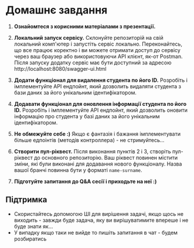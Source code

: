 # Домашнє завдання

1. **Ознайомтеся з корисними матеріалами з презентації.**

2. **Локальний запуск сервісу.** Склонуйте репозиторій на свій локальний комп'ютер і запустіть сервіс локально. Переконайтесь, що все працює коректно і ви можете отримати доступ до сервісу через ваш браузер або використовуючи API клієнт, як-от Postman. Після запуску додатку сервіс має бути доступний за адресою http://localhost:8080/swagger-ui.html

3. **Додати функціонал для видалення студента по його ID.** Розробіть і імплементуйте API ендпойнт, який дозволить видаляти студента з бази даних за його унікальним ідентифікатором.

4. **Додавати функціонал для оновлення інформації студента по його ID.** Розробіть і імплементуйте API ендпойнт, який дозволить оновити інформацію про студента у базі даних за його унікальним ідентифікатором.

5. **Не обмежуйте себе :)** Якщо є фантазія і бажання імплементувати більше едпоінтів (методів контроллера) - не стримуйтесь...

6. **Створити пул-ріквест.** Після виконання пунктів 2 і 3, створіть пул-ріквест до основного репозиторію. Ваш ріквест повинен містити зміни, які були виконані для додавання нового функціоналу. Назва вашої бранчі повинна бути у форматі `name-surname`.

7. **Підготуйте запитання до Q&A сесії і приходьте на неї :)**

## Підтримка

* Скористайтесь допомогою ШІ для вирішення задачі, якщо щось не виходить - завжди буде задача, яку ви вирішуватимите впереше і не буде знати як...
* У випадку якщо таки не вийде то пишіть запитання в чат - будем розбиратись
